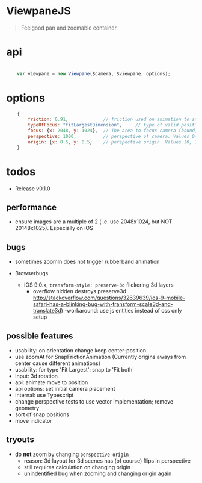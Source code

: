 # ViewpaneJS

> Feelgood pan and zoomable container


# api


```javascript
    
    var viewpane = new Viewpane($camera, $viewpane, options);

```


# options

```javascript
    {
        friction: 0.91,             // friction used on animation to stop user input
        typeOfFocus: "fitLargestDimension",     // type of valid positions. May also be "fitBothDimensions"
        focus: {x: 2048, y: 1024},  // The area to focus camera (bound, rubberband). Default: viewpane dimensions
        perspective: 1000,          // perspective of camera. Values 0+. Default 1000
        origin: {x: 0.5, y: 0.5}    // perspective origin. Values [0, 1]. Default (0.5, 0.5)
    }
```


# todos


- Release v0.1.0


## performance

- ensure images are a multiple of 2 (i.e. use 2048x1024, but NOT 20148x1025). Especially on iOS


## bugs

- sometimes zoomIn does not trigger rubberband animation

- Browserbugs
    - iOS 9.0.x, `transform-style: preserve-3d` flickering 3d layers
        - overflow hidden destroys preserve3d
            http://stackoverflow.com/questions/32639639/ios-9-mobile-safari-has-a-blinking-bug-with-transform-scale3d-and-translate3d)
        -workaround: use js entities instead of css only setup


## possible features

- usability: on orientation change keep center-position
- use zoomAt for SnapFrictionAnimation (Currently origins aways from center cause different animations)
- usability: for type 'Fit Largest': snap to 'Fit both'
- input: 3d rotation
- api: animate move to position
- api options: set initial camera placement
- internal: use Typescript
- change perspective tests to use vector implementation; remove geometry
- sort of snap positions
- move indicator


## tryouts

- do **not** zoom by changing `perspective-origin`
    - reason: 3d layout for 3d scenes has (of course) flips in perspective
    - still requires calculation on changing origin
    - unindentified bug when zooming and changing origin again

